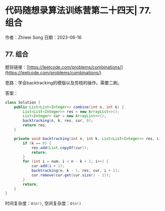 # 代码随想录算法训练营第二十四天| 77. 组合
作者：Zhiwei Song 
日期：2023-06-16

## 77. 组合
题目链接：[https://leetcode.com/problems/combinations/](https://leetcode.com/problems/combinations/)

思路：学会backtracking的模版以及剪枝的操作。需要二刷。

答案：

```java
class Solution {
    public List<List<Integer>> combine(int n, int k) {
        List<List<Integer>> res = new ArrayList<>();
        List<Integer> cur = new ArrayList<>();
        backtracking(n, k, res, cur, 0);
        return res;
    }

    private void backtracking(int n, int k, List<List<Integer>> res, List<Integer> cur, int num) {
        if (k == 0) {
            res.add(List.copyOf(cur));
            return;
        }
        for (int i = num; i < n - k + 1; i++) {
            cur.add(i + 1);
            backtracking(n, k - 1, res, cur, i + 1);
            cur.remove(cur.get(cur.size() - 1));
        }
        return;
    }
}
```

时间复杂度：``O(n!)``, 空间复杂度：``O(n!)``
